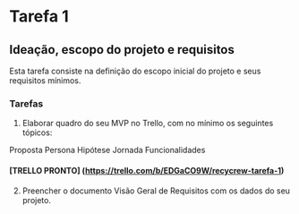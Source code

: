 # Tarefa 1 

## Ideação, escopo do projeto e requisitos

Esta tarefa consiste na definição do escopo inicial do projeto e seus requisitos mínimos. 

### Tarefas

1. Elaborar quadro do seu MVP no Trello, com no mínimo os seguintes tópicos:

Proposta
Persona
Hipótese
Jornada
Funcionalidades

#### [TRELLO PRONTO] (https://trello.com/b/EDGaCO9W/recycrew-tarefa-1)

2. Preencher o documento Visão Geral de Requisitos com os dados do seu projeto.